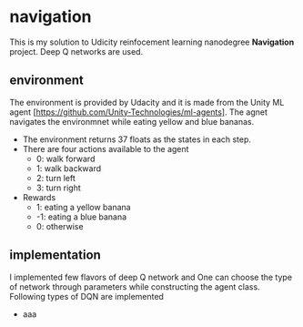 # navigation
This is my solution to Udicity reinfocement learning nanodegree **Navigation** project. Deep Q networks are used.
## environment
The environment is provided by Udacity and it is made from the Unity ML agent [https://github.com/Unity-Technologies/ml-agents].
The agnet navigates the environmnet while eating yellow and blue bananas.
- The environment returns 37 floats as the states in each step.
- There are four actions available to the agent
  - 0: walk forward
  - 1: walk backward
  - 2: turn left
  - 3: turn right
- Rewards
  - 1: eating a yellow banana
  - -1: eating a blue banana
  - 0: otherwise
## implementation
I implemented few flavors of deep Q network and One can choose the type of network through parameters while constructing the agent class. Following types of DQN are implemented
- aaa


